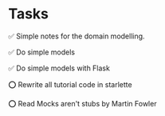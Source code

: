 # Tasks

:white_check_mark: Simple notes for the domain modelling.

:white_check_mark: Do simple models

:white_check_mark: Do simple models with Flask

:o: Rewrite all tutorial code in starlette

:o: Read Mocks aren't stubs by Martin Fowler
